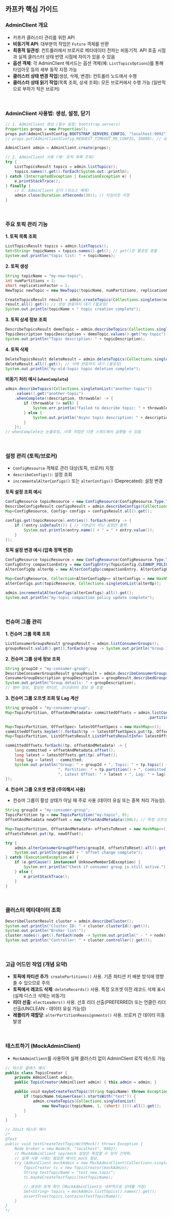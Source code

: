 ## 카프카 핵심 가이드

### AdminClient 개요

- 카프카 클러스터 관리를 위한 API
- **비동기적 API**: 대부분의 작업은 `Future` 객체를 반환
- **최종적 일관성**: 컨트롤러에서 브로커로 메타데이터 전파는 비동기적. API 호출 시점과 실제 클러스터 상태 반영 시점에 차이가 있을 수 있음
- **옵션 객체**: 각 AdminClient 메서드는 옵션 객체(예: `ListTopicsOptions`)를 통해 타임아웃 등의 세부 동작 지정 가능
- **클러스터 상태 변경 작업**(생성, 삭제, 변경): 컨트롤러 노드에서 수행
- **클러스터 상태 읽기 작업**(목록 조회, 상세 조회): 모든 브로커에서 수행 가능 (일반적으로 부하가 적은 브로커)

<br>

### AdminClient 사용법: 생성, 설정, 닫기

```java
// 1. AdminClient 생성 (필수 설정: bootstrap.servers)
Properties props = new Properties();
props.put(AdminClientConfig.BOOTSTRAP_SERVERS_CONFIG, "localhost:9092");
// props.put(AdminClientConfig.REQUEST_TIMEOUT_MS_CONFIG, 30000); // 요청 타임아웃 (기본값 120초)

AdminClient admin = AdminClient.create(props);

// 2. AdminClient 사용 (예: 토픽 목록 조회)
try {
    ListTopicsResult topics = admin.listTopics();
    topics.names().get().forEach(System.out::println);
} catch (InterruptedException | ExecutionException e) {
    e.printStackTrace();
} finally {
    // 3. AdminClient 닫기 (리소스 해제)
    admin.close(Duration.ofSeconds(30)); // 타임아웃 지정
}
```

<br>

### 주요 토픽 관리 기능

**1. 토픽 목록 조회**
```java
ListTopicsResult topics = admin.listTopics();
Set<String> topicNames = topics.names().get(); // get()은 블로킹 호출
System.out.println("topic list: " + topicNames);
```

**2. 토픽 생성**
```java
String topicName = "my-new-topic";
int numPartitions = 3;
short replicationFactor = 1;
NewTopic newTopic = new NewTopic(topicName, numPartitions, replicationFactor);

CreateTopicsResult result = admin.createTopics(Collections.singleton(newTopic));
result.all().get(); // 생성 완료까지 대기 (블로킹)
System.out.println(topicName + " topic creation complete");
```

**3. 토픽 상세 정보 조회**
```java
DescribeTopicsResult demoTopic = admin.describeTopics(Collections.singletonList("my-topic"));
TopicDescription topicDescription = demoTopic.values().get("my-topic").get();
System.out.println("Topic description: " + topicDescription);
```

**4. 토픽 삭제**
```java
DeleteTopicsResult deleteResult = admin.deleteTopics(Collections.singletonList("my-old-topic"));
deleteResult.all().get(); // 삭제 완료까지 대기 (블로킹)
System.out.println("my-old-topic topic deletion complete");
```

**비동기 처리 예시 (`whenComplete`)**
```java
admin.describeTopics(Collections.singletonList("another-topic"))
    .values().get("another-topic")
    .whenComplete((description, throwable) -> {
        if (throwable != null) {
            System.err.println("Failed to describe topic: " + throwable.getMessage());
        } else {
            System.out.println("Async topic description: " + description);
        }
    });
// whenComplete는 논블로킹, 이후 작업은 다른 스레드에서 실행될 수 있음
```

<br>

### 설정 관리 (토픽/브로커)

- `ConfigResource` 객체로 관리 대상(토픽, 브로커) 지정
- `describeConfigs()`: 설정 조회
- `incrementalAlterConfigs()` 또는 `alterConfigs()` (Deprecated): 설정 변경

**토픽 설정 조회 예시**
```java
ConfigResource topicResource = new ConfigResource(ConfigResource.Type.TOPIC, "my-topic");
DescribeConfigsResult configsResult = admin.describeConfigs(Collections.singleton(topicResource));
Map<ConfigResource, Config> configs = configsResult.all().get();

configs.get(topicResource).entries().forEach(entry -> {
    if (!entry.isDefault()) { // 기본값이 아닌 설정만 출력
        System.out.println(entry.name() + " = " + entry.value());
    }
});
```

**토픽 설정 변경 예시 (압축 정책 변경)**
```java
ConfigResource topicResource = new ConfigResource(ConfigResource.Type.TOPIC, "my-topic");
ConfigEntry compactionEntry = new ConfigEntry(TopicConfig.CLEANUP_POLICY_CONFIG, TopicConfig.CLEANUP_POLICY_COMPACT);
AlterConfigOp alterOp = new AlterConfigOp(compactionEntry, AlterConfigOp.OpType.SET);

Map<ConfigResource, Collection<AlterConfigOp>> alterConfigs = new HashMap<>();
alterConfigs.put(topicResource, Collections.singletonList(alterOp));

admin.incrementalAlterConfigs(alterConfigs).all().get();
System.out.println("my-topic compaction policy update complete");
```

<br>

### 컨슈머 그룹 관리

**1. 컨슈머 그룹 목록 조회**
```java
ListConsumerGroupsResult groupsResult = admin.listConsumerGroups();
groupsResult.valid().get().forEach(group -> System.out.println("Group ID: " + group.groupId()));
```

**2. 컨슈머 그룹 상세 정보 조회**
```java
String groupId = "my-consumer-group";
DescribeConsumerGroupsResult groupResult = admin.describeConsumerGroups(Collections.singletonList(groupId));
ConsumerGroupDescription groupDescription = groupResult.describedGroups().get(groupId).get();
System.out.println("Group details: " + groupDescription);
// 멤버 정보, 할당된 파티션, 코디네이터 정보 등 포함
```

**3. 컨슈머 그룹 오프셋 조회 및 Lag 계산**
```java
String groupId = "my-consumer-group";
Map<TopicPartition, OffsetAndMetadata> committedOffsets = admin.listConsumerGroupOffsets(groupId)
                                                              .partitionsToOffsetAndMetadata().get();

Map<TopicPartition, OffsetSpec> latestOffsetSpecs = new HashMap<>();
committedOffsets.keySet().forEach(tp -> latestOffsetSpecs.put(tp, OffsetSpec.latest()));
Map<TopicPartition, ListOffsetsResult.ListOffsetsResultInfo> latestOffsets = admin.listOffsets(latestOffsetSpecs).all().get();

committedOffsets.forEach((tp, offsetAndMetadata) -> {
    long committed = offsetAndMetadata.offset();
    long latest = latestOffsets.get(tp).offset();
    long lag = latest - committed;
    System.out.println("Group: " + groupId + ", Topic: " + tp.topic() + 
                       ", Partition: " + tp.partition() + ", Committed Offset: " + committed +
                       ", Latest Offset: " + latest + ", Lag: " + lag);
});
```

**4. 컨슈머 그룹 오프셋 변경 (주의해서 사용)**
- 컨슈머 그룹이 활성 상태가 아닐 때 주로 사용 (데이터 유실 또는 중복 처리 가능성).
```java
String groupId = "my-consumer-group";
TopicPartition tp = new TopicPartition("my-topic", 0);
OffsetAndMetadata newOffset = new OffsetAndMetadata(100L); // 특정 오프셋으로 변경

Map<TopicPartition, OffsetAndMetadata> offsetsToReset = new HashMap<>();
offsetsToReset.put(tp, newOffset);

try {
    admin.alterConsumerGroupOffsets(groupId, offsetsToReset).all().get();
    System.out.println(groupId + " offset change complete");
} catch (ExecutionException e) {
    if (e.getCause() instanceof UnknownMemberIdException) {
        System.err.println("Check if consumer group is still active.");
    } else {
        e.printStackTrace();
    }
}
```

<br>

### 클러스터 메타데이터 조회

```java
DescribeClusterResult cluster = admin.describeCluster();
System.out.println("Cluster ID: " + cluster.clusterId().get());
System.out.println("Broker list:");
cluster.nodes().get().forEach(node -> System.out.println(" - " + node));
System.out.println("Controller: " + cluster.controller().get());
```

<br>

### 고급 어드민 작업 (개념 요약)

- **토픽에 파티션 추가**: `createPartitions()` 사용. 기존 파티션 키 배분 방식에 영향 줄 수 있으므로 주의
- **토픽에서 레코드 삭제**: `deleteRecords()` 사용. 특정 오프셋 이전 레코드 삭제 표시 (실제 디스크 삭제는 비동기)
- **리더 선출**: `electLeaders()` 사용. 선호 리더 선출(PREFERRED) 또는 언클린 리더 선출(UNCLEAN - 데이터 유실 가능성)
- **레플리카 재할당**: `alterPartitionReassignments()` 사용. 브로커 간 데이터 이동 발생

<br>

### 테스트하기 (MockAdminClient)

- `MockAdminClient`를 사용하여 실제 클러스터 없이 AdminClient 로직 테스트 가능

```java
// 테스트 클래스 예시
public class TopicCreator {
    private AdminClient admin;
    public TopicCreator(AdminClient admin) { this.admin = admin; }

    public void maybeCreateTestTopic(String topicName) throws Exception {
        if (topicName.toLowerCase().startsWith("test")) {
            admin.createTopics(Collections.singletonList(
                new NewTopic(topicName, 1, (short) 1))).all().get();
        }
    }
}

// JUnit 테스트 예시
/*
@Test
public void testCreateTestTopicWithMock() throws Exception {
    Node broker = new Node(0, "localhost", 9092);
    // MockAdminClient spy/mock 설정은 복잡할 수 있어 간략화.
    // 실제 사용 시에는 필요한 메서드 mock 필요.
    try (AdminClient mockAdmin = new MockAdminClient(Collections.singletonList(broker), broker)) {
        TopicCreator tc = new TopicCreator(mockAdmin);
        String testTopicName = "test.new.topic";
        tc.maybeCreateTestTopic(testTopicName);

        // 생성된 토픽 확인 (MockAdminClient는 내부적으로 상태를 가짐)
        Set<String> topics = mockAdmin.listTopics().names().get();
        assertTrue(topics.contains(testTopicName));
    }
}
*/